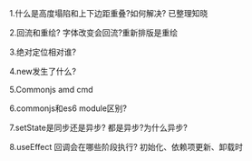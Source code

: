 
1.什么是高度塌陷和上下边距重叠?如何解决? 
已整理知晓

2.回流和重绘? 字体改变会回流?重新排版是重绘

3.绝对定位相对谁?

4.new发生了什么?

5.Commonjs amd cmd 

6.commonjs和es6 module区别?

7.setState是同步还是异步? 都是异步?为什么异步? 

8.useEffect 回调会在哪些阶段执行?
初始化、依赖项更新、卸载时